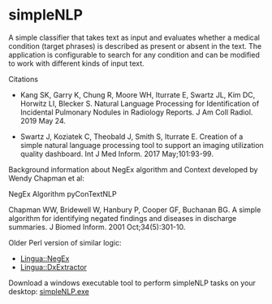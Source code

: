 # simpleNLP
A simple classifier that takes text as input and evaluates whether a medical condition (target phrases) is described as present or absent in the text. The application is configurable to search for any condition and can be modified to work with different kinds of input text.

Citations
* Kang SK, Garry K, Chung R, Moore WH, Iturrate E, Swartz JL, Kim DC, Horwitz LI, Blecker S.
Natural Language Processing for Identification of Incidental Pulmonary Nodules in Radiology Reports.
J Am Coll Radiol. 2019 May 24. 

* Swartz J, Koziatek C, Theobald J, Smith S, Iturrate E.
Creation of a simple natural language processing tool to support an imaging utilization quality dashboard.
Int J Med Inform. 2017 May;101:93-99.

Background information about NegEx algorithm and Context developed by Wendy Chapman et al:

NegEx Algorithm
pyConTextNLP

Chapman WW, Bridewell W, Hanbury P, Cooper GF, Buchanan BG.
A simple algorithm for identifying negated findings and diseases in discharge summaries.
J Biomed Inform. 2001 Oct;34(5):301-10.

Older Perl version of similar logic:
* <a href="https://metacpan.org/release/OSLER/Lingua-NegEx-0.10/view/lib/Lingua/NegEx.pm">Lingua::NegEx</a>
* <a href="https://metacpan.org/release/OSLER/Lingua-DxExtractor-1.08/view/lib/Lingua/DxExtractor.pm">Lingua::DxExtractor</a>

Download a windows executable tool to perform simpleNLP tasks on your desktop: <a href="http://www.iturrate.com/simpleNLP">simpleNLP.exe</a>
